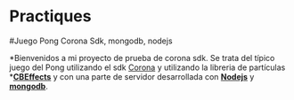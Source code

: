 Practiques
==========

#Juego Pong Corona Sdk, mongodb, nodejs

*Bienvenidos a mi proyecto de prueba de corona sdk. Se trata del típico juego del Pong utilizando el sdk 
[Corona](http://coronalabs.com/products/corona-sdk/) y utilizando la libreria de partículas 
***[CBEffects](https://github.com/GymbylCoding/CBEffects)** y con una parte de servidor 
desarrollada con **[Nodejs](http://nodejs.org/)** y **[mongodb](https://www.mongodb.org/)**.

